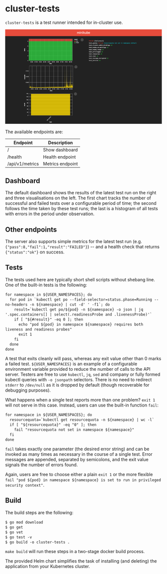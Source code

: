 cluster-tests
=============

`cluster-tests` is a test runner intended for in-cluster use.

<img src="images/cluster-tests-screenshot.png" alt="dashboard screenshot"/>

The available endpoints are:

| Endpoint        | Description      |
| --------------- | ---------------- |
| /               | Show dashboard   |
| /health         | Health endpoint  |
| /api/v1/metrics | Metrics endpoint |

Dashboard
---------

The default dashboard shows the results of the latest test run on the right and three visualisations on the left. The first chart tracks the number of successful and failed tests over a configurable period of time; the second follows the time taken by these test runs; the last is a histogram of all tests with errors in the period under observation.

Other endpoints
---------------

The server also supports simple metrics for the latest test run (e.g. `{"pass":8,"fail":1,"result":"FAILED"}`) -- and a health check that returns `{"status":"ok"}` on success.

Tests
-----
The tests used here are typically short shell scripts without shebang line. One of the built-in tests is the following:

```shell
for namespace in ${USER_NAMESPACES}; do
  for pod in `kubectl get po --field-selector=status.phase=Running --no-headers -n ${namespace} | cut -d' ' -f1`; do
    result=`kubectl get po/${pod} -n ${namespace} -o json | jq '.spec.containers[] | select(.readinessProbe and .livenessProbe)'`
    if [ "${#result}" -eq 0 ]; then
      echo "pod ${pod} in namespace ${namespace} requires both liveness and readiness probes"
      exit 1
    fi
  done
done
```

A test that exits cleanly will pass, whereas any exit value other than 0 marks a failed test. `${USER_NAMESPACES}` is an example of a configurable environment variable provided to reduce the number of calls to the API server. Testers are free to use `kubectl`, `jq`, `sed` and company or fully formed kubectl queries with `-o jsonpath` selectors. There is no need to redirect `stderr` to `/dev/null` as it is dropped by default (though recoverable for debugging purposes).

What happens when a single test reports more than one problem? `exit 1` will not serve in this case. Instead, users can use the built-in function `fail`:

```shell
for namespace in ${USER_NAMESPACES}; do
  resourcequota=`kubectl get resourcequota -n ${namespace} | wc -l`
  if [ "${resourcequota}" -eq "0" ]; then
    fail "resourcequota not set in namespace ${namespace}"
  fi
done
```

`fail` takes exactly one parameter (the desired error string) and can be invoked as many times as necessary in the course of a single test. Error messages are appended, separated by semicolons, and the exit value signals the number of errors found.

Again, users are free to choose either a plain `exit 1` or the more flexible `fail "pod ${pod} in namespace ${namespace} is set to run in privileged security context"`.

Build
-----
The build steps are the following:
```
$ go mod download
$ go get
$ go vet
$ go test -v
$ go build -o cluster-tests .
```

`make build` will run these steps in a two-stage docker build process.

The provided Helm chart simplifies the task of installing (and deleting) the application from your Kubernetes cluster.

